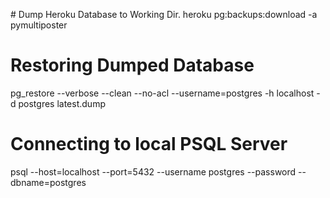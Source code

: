 \# Dump Heroku Database to Working Dir.
heroku pg:backups:download -a pymultiposter

# Restoring Dumped Database
pg_restore --verbose --clean --no-acl --username=postgres -h localhost -d postgres latest.dump

# Connecting to local PSQL Server
psql --host=localhost --port=5432 --username postgres --password --dbname=postgres
